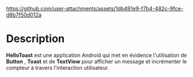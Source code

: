 https://github.com/user-attachments/assets/1db491e9-f7b4-482c-9fce-d8b7f50d012a
# Description

**HelloToast** est une application Android  qui met en évidence  l'utilisation de **Button** , **Toast** et de **TextView** pour afficher un message et incrémenter le compteur à travers l'interaction utilisateur. 
